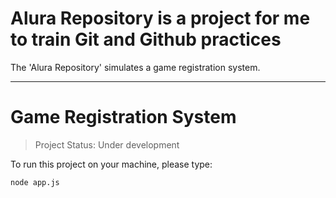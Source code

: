 <h1> Alura Repository is a project for me to train Git and Github practices</h1>
The 'Alura Repository' simulates a game registration system.
<hr>

# Game Registration System

> Project Status: Under development

To run this project on your machine, please type:

```
node app.js
```
